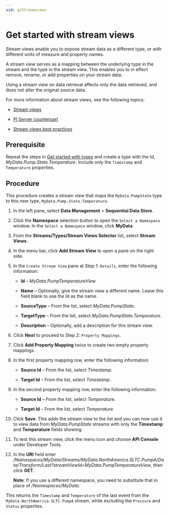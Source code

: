 ```yaml
---
uid: gsStreamviews
---
```


# Get started with stream views

Stream views enable you to expose stream data as a different type, or with different units of measure and property names. 

A stream view serves as a mapping between the underlying type in the stream and the type in the stream view. This enables you to in effect remove, rename, or add properties on your stream data. 

Using a stream view on data retrieval affects only the data retrieved, and does not alter the original source data.
 
For more information about stream views, see the following topics:

- [Stream views](xref:ccStreamviews)

- [PI Server counterpart](xref:ccStreamviews#streamviews-pi-server)

- [Stream views best practices](xref:ccStreamviews#streamviews-bestpractices)

## Prerequisite

Repeat the steps in [Get started with types](xref:gsTypes) and create a type with the Id, *MyData.Pump.State.Temperature*. Include only the `Timestamp` and `Temperature` properties. 

## Procedure

This procedure creates a stream view that maps the `MyData.PumpState` type to this new type, `MyData.Pump.State.Temperature`.

1. In the left pane, select **Data Management** > **Sequential Data Store**.

1. Click the **Namespace** selection button to open the `Select a Namespace` window. In the `Select a Namespace` window, click **MyData**. 

1. From the **Streams/Types/Stream Views Selector** list, select **Stream Views**.

1. In the menu bar, click **Add Stream View** to open a pane on the right side.

1. In the `Create Stream View` pane at Step 1: `Details`, enter the following information:

   - **Id** &ndash; *MyData.PumpTemperatureView*

   - **Name** &ndash; Optionally, give the stream view a different name. Leave this field blank to use the Id as the name.

   - **SourceType** &ndash; From the list, select *MyData.PumpState*.

   - **TargetType** &ndash; From the list, select *MyData.PumpState.Temperature*.

   - **Description** &ndash; Optionally, add a description for this stream view.
   
1. Click **Next** to proceed to Step 2: `Property Mappings`.

1. Click **Add Property Mapping** twice to create two empty property mappings.

1. In the first property mapping row, enter the following information:

   - **Source Id** &ndash; From the list, select *Timestamp*.

   - **Target Id** &ndash; From the list, select *Timestamp*.

1. In the second property mapping row, enter the following information:

   - **Source Id** &ndash; From the list, select *Temperature*.

   - **Target Id** &ndash; From the list, select *Temperature*.

1. Click **Save**. This adds the stream view to the list and you can now use it to view data from *MyData.PumpState* streams with only the **Timestamp** and **Temperature** fields showing.

1. To test this stream view, click the menu icon and choose **API Console** under Developer Tools.

1. In the **URI** field enter */Namespaces/MyData/Streams/MyData.NorthAmerica.SLTC.PumpA/Data/Transform/Last?streamViewId=MyData.PumpTemperatureView*, then click **GET**. 

   **Note**: If you use a different namespace, you need to substitute that in place of */Namespaces/MyData*.

This returns the `Timestamp` and `Temperature` of the last event from the `MyData.NorthAmerica.SLTC.PumpA` stream, while excluding the `Pressure` and `Status` properties.
